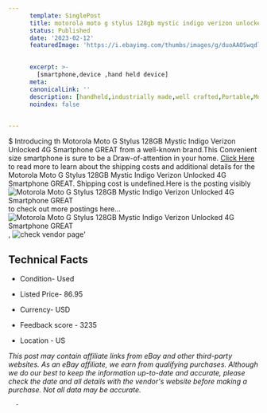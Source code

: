 ```yaml
---
      template: SinglePost
      title: motorola moto g stylus 128gb mystic indigo verizon unlocked 4g smartphone great
      status: Published
      date: '2023-02-12'
      featuredImage: 'https://i.ebayimg.com/thumbs/images/g/duoAAOSwqdljiXVr/s-l225.jpg'
       

      excerpt: >-
        [smartphone,device ,hand held device]
      meta:
      canonicalLink: ''
      description: [handheld,industrially made,well crafted,Portable,Mobile,Compact,Convenient,Lightweight,Maneuverable,Man-portable,Miniature,Carriable,Hand-held,Light,Holdable,Transportable,Mobile device,Pocket-sized,On-the-go,Wireless,Cordless,Compact size,Convenient size, smartphone,device ,hand held device]
      noindex: false
      

---
```

$
      Introducing th Motorola Moto G Stylus 128GB Mystic Indigo Verizon Unlocked 4G Smartphone GREAT from a well-known brand.This Convenient size smartphone is sure to be a Draw-of-attention in your home. [Click Here](https://www.ebay.com/itm/185681363715?hash=item2b3b78c303%3Ag%3AduoAAOSwqdljiXVr&mkevt=1&mkcid=1&mkrid=711-53200-19255-0&campid=%253CePNCampaignId%253E&customid=%253CreferenceId%253E&toolid=10049) to read more to learn about the shipping costs and additional details for the Motorola Moto G Stylus 128GB Mystic Indigo Verizon Unlocked 4G Smartphone GREAT. Shipping cost is undefined.Here is the posting visibly ![Motorola Moto G Stylus 128GB Mystic Indigo Verizon Unlocked 4G Smartphone GREAT](https://i.ebayimg.com/thumbs/images/g/duoAAOSwqdljiXVr/s-l225.jpg) to check out more postings here... ![Motorola Moto G Stylus 128GB Mystic Indigo Verizon Unlocked 4G Smartphone GREAT](https://i.ebayimg.com/images/g/duoAAOSwqdljiXVr/s-l1600.jpg), ![check vendor page](https://origin-galleryplus.ebayimg.com/ws/web/185681363715_2_0_1/225x225.jpg)'

      

 ## Technical Facts 



     
      

 - Condition- Used 


      

 - Listed Price- 86.95 


      

 - Currency- USD 


      

 - Feedback score - 3235 


      

 - Location - US 


      
      

 *_This post may contain affiliate links from eBay and other third-party websites. As an eBay affiliate, we earn from qualifying purchases. Although we do our best to keep the information up-to-date and accurate, please check the date and all details with the vendor's website before making a purchase. Not all data may be accurate._*




      -
